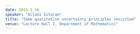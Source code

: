 ```yaml
---
date: 2015-1-16
speaker: "Alladi Sitaram"
title: "Some qualitative uncertainty principles revisited"
venue: "Lecture Hall I, Department of Mathematics"
---
```


